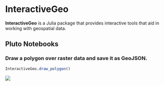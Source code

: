 # InteractiveGeo

**InteractiveGeo** is a Julia package that provides interactive tools that aid in working with geospatial data.

## Pluto Notebooks

### Draw a polygon over raster data and save it as GeoJSON.

```julia
InteractiveGeo.draw_polygon()
```

![](https://user-images.githubusercontent.com/8075494/214069659-63fb77c7-43d3-4a38-b24b-a9f7bfc2dcf4.png)
